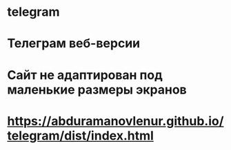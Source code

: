 # telegram
# Телеграм веб-версии
# Сайт не адаптирован под маленькие размеры экранов
# https://abduramanovlenur.github.io/telegram/dist/index.html
